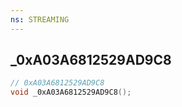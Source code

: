 ```yaml
---
ns: STREAMING
---
```

## _0xA03A6812529AD9C8

```c
// 0xA03A6812529AD9C8
void _0xA03A6812529AD9C8();
```

